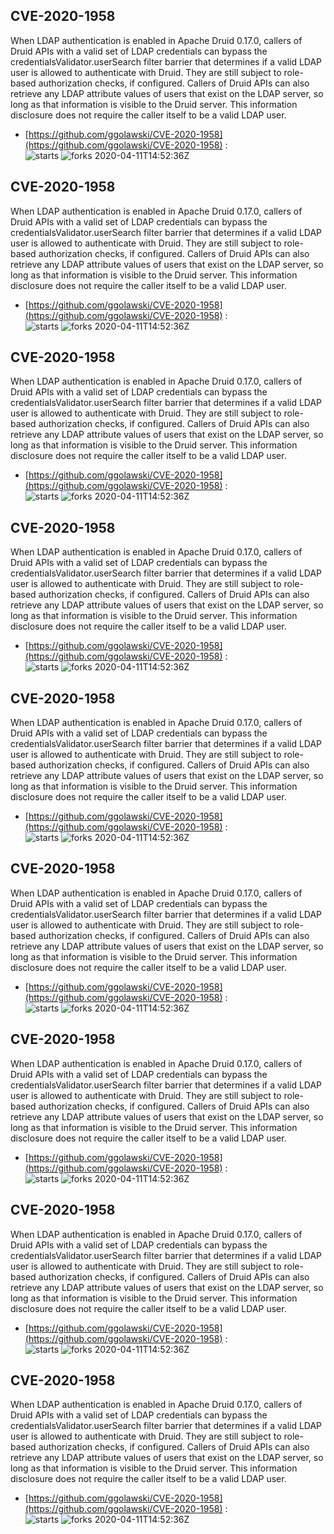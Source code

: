 ## CVE-2020-1958
 When LDAP authentication is enabled in Apache Druid 0.17.0, callers of Druid APIs with a valid set of LDAP credentials can bypass the credentialsValidator.userSearch filter barrier that determines if a valid LDAP user is allowed to authenticate with Druid. They are still subject to role-based authorization checks, if configured. Callers of Druid APIs can also retrieve any LDAP attribute values of users that exist on the LDAP server, so long as that information is visible to the Druid server. This information disclosure does not require the caller itself to be a valid LDAP user.

- [https://github.com/ggolawski/CVE-2020-1958](https://github.com/ggolawski/CVE-2020-1958) :  
![starts](https://img.shields.io/github/stars/ggolawski/CVE-2020-1958.svg) 
![forks](https://img.shields.io/github/forks/ggolawski/CVE-2020-1958.svg) 
2020-04-11T14:52:36Z

## CVE-2020-1958
 When LDAP authentication is enabled in Apache Druid 0.17.0, callers of Druid APIs with a valid set of LDAP credentials can bypass the credentialsValidator.userSearch filter barrier that determines if a valid LDAP user is allowed to authenticate with Druid. They are still subject to role-based authorization checks, if configured. Callers of Druid APIs can also retrieve any LDAP attribute values of users that exist on the LDAP server, so long as that information is visible to the Druid server. This information disclosure does not require the caller itself to be a valid LDAP user.

- [https://github.com/ggolawski/CVE-2020-1958](https://github.com/ggolawski/CVE-2020-1958) :  
![starts](https://img.shields.io/github/stars/ggolawski/CVE-2020-1958.svg) 
![forks](https://img.shields.io/github/forks/ggolawski/CVE-2020-1958.svg) 
2020-04-11T14:52:36Z

## CVE-2020-1958
 When LDAP authentication is enabled in Apache Druid 0.17.0, callers of Druid APIs with a valid set of LDAP credentials can bypass the credentialsValidator.userSearch filter barrier that determines if a valid LDAP user is allowed to authenticate with Druid. They are still subject to role-based authorization checks, if configured. Callers of Druid APIs can also retrieve any LDAP attribute values of users that exist on the LDAP server, so long as that information is visible to the Druid server. This information disclosure does not require the caller itself to be a valid LDAP user.

- [https://github.com/ggolawski/CVE-2020-1958](https://github.com/ggolawski/CVE-2020-1958) :  
![starts](https://img.shields.io/github/stars/ggolawski/CVE-2020-1958.svg) 
![forks](https://img.shields.io/github/forks/ggolawski/CVE-2020-1958.svg) 
2020-04-11T14:52:36Z

## CVE-2020-1958
 When LDAP authentication is enabled in Apache Druid 0.17.0, callers of Druid APIs with a valid set of LDAP credentials can bypass the credentialsValidator.userSearch filter barrier that determines if a valid LDAP user is allowed to authenticate with Druid. They are still subject to role-based authorization checks, if configured. Callers of Druid APIs can also retrieve any LDAP attribute values of users that exist on the LDAP server, so long as that information is visible to the Druid server. This information disclosure does not require the caller itself to be a valid LDAP user.

- [https://github.com/ggolawski/CVE-2020-1958](https://github.com/ggolawski/CVE-2020-1958) :  
![starts](https://img.shields.io/github/stars/ggolawski/CVE-2020-1958.svg) 
![forks](https://img.shields.io/github/forks/ggolawski/CVE-2020-1958.svg) 
2020-04-11T14:52:36Z

## CVE-2020-1958
 When LDAP authentication is enabled in Apache Druid 0.17.0, callers of Druid APIs with a valid set of LDAP credentials can bypass the credentialsValidator.userSearch filter barrier that determines if a valid LDAP user is allowed to authenticate with Druid. They are still subject to role-based authorization checks, if configured. Callers of Druid APIs can also retrieve any LDAP attribute values of users that exist on the LDAP server, so long as that information is visible to the Druid server. This information disclosure does not require the caller itself to be a valid LDAP user.

- [https://github.com/ggolawski/CVE-2020-1958](https://github.com/ggolawski/CVE-2020-1958) :  
![starts](https://img.shields.io/github/stars/ggolawski/CVE-2020-1958.svg) 
![forks](https://img.shields.io/github/forks/ggolawski/CVE-2020-1958.svg) 
2020-04-11T14:52:36Z

## CVE-2020-1958
 When LDAP authentication is enabled in Apache Druid 0.17.0, callers of Druid APIs with a valid set of LDAP credentials can bypass the credentialsValidator.userSearch filter barrier that determines if a valid LDAP user is allowed to authenticate with Druid. They are still subject to role-based authorization checks, if configured. Callers of Druid APIs can also retrieve any LDAP attribute values of users that exist on the LDAP server, so long as that information is visible to the Druid server. This information disclosure does not require the caller itself to be a valid LDAP user.

- [https://github.com/ggolawski/CVE-2020-1958](https://github.com/ggolawski/CVE-2020-1958) :  
![starts](https://img.shields.io/github/stars/ggolawski/CVE-2020-1958.svg) 
![forks](https://img.shields.io/github/forks/ggolawski/CVE-2020-1958.svg) 
2020-04-11T14:52:36Z

## CVE-2020-1958
 When LDAP authentication is enabled in Apache Druid 0.17.0, callers of Druid APIs with a valid set of LDAP credentials can bypass the credentialsValidator.userSearch filter barrier that determines if a valid LDAP user is allowed to authenticate with Druid. They are still subject to role-based authorization checks, if configured. Callers of Druid APIs can also retrieve any LDAP attribute values of users that exist on the LDAP server, so long as that information is visible to the Druid server. This information disclosure does not require the caller itself to be a valid LDAP user.

- [https://github.com/ggolawski/CVE-2020-1958](https://github.com/ggolawski/CVE-2020-1958) :  
![starts](https://img.shields.io/github/stars/ggolawski/CVE-2020-1958.svg) 
![forks](https://img.shields.io/github/forks/ggolawski/CVE-2020-1958.svg) 
2020-04-11T14:52:36Z

## CVE-2020-1958
 When LDAP authentication is enabled in Apache Druid 0.17.0, callers of Druid APIs with a valid set of LDAP credentials can bypass the credentialsValidator.userSearch filter barrier that determines if a valid LDAP user is allowed to authenticate with Druid. They are still subject to role-based authorization checks, if configured. Callers of Druid APIs can also retrieve any LDAP attribute values of users that exist on the LDAP server, so long as that information is visible to the Druid server. This information disclosure does not require the caller itself to be a valid LDAP user.

- [https://github.com/ggolawski/CVE-2020-1958](https://github.com/ggolawski/CVE-2020-1958) :  
![starts](https://img.shields.io/github/stars/ggolawski/CVE-2020-1958.svg) 
![forks](https://img.shields.io/github/forks/ggolawski/CVE-2020-1958.svg) 
2020-04-11T14:52:36Z

## CVE-2020-1958
 When LDAP authentication is enabled in Apache Druid 0.17.0, callers of Druid APIs with a valid set of LDAP credentials can bypass the credentialsValidator.userSearch filter barrier that determines if a valid LDAP user is allowed to authenticate with Druid. They are still subject to role-based authorization checks, if configured. Callers of Druid APIs can also retrieve any LDAP attribute values of users that exist on the LDAP server, so long as that information is visible to the Druid server. This information disclosure does not require the caller itself to be a valid LDAP user.

- [https://github.com/ggolawski/CVE-2020-1958](https://github.com/ggolawski/CVE-2020-1958) :  
![starts](https://img.shields.io/github/stars/ggolawski/CVE-2020-1958.svg) 
![forks](https://img.shields.io/github/forks/ggolawski/CVE-2020-1958.svg) 
2020-04-11T14:52:36Z

